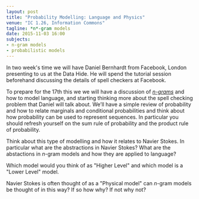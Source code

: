 ```yaml
---
layout: post
title: "Probability Modelling: Language and Physics"
venue: "IC 1.26, Information Commons"
tagline: *n*-gram models
date: 2015-11-03 16:00
subjects:
- n-gram models
- probabilistic models
---
```


In two week's time we will have Daniel Bernhardt from Facebook, London presenting to us at the Data Hide. He will spend the tutorial session beforehand discussing the details of spell checkers at Facebook. 

To prepare for the 17th this we we will have a discussion of [*n-grams*](http://en.wikipedia.org/wiki/N-gram) and how
to model language, and starting thinking more about the spell checking
problem that Daniel will talk about. We’ll have a simple review of
probability and how to relate marginals and conditional probabilities
and think about how probability can be used to represent sequences. In
particular you should refresh yourself on the sum rule of probability
and the product rule of probability.

Think about this type of modelling and how it relates to Navier Stokes. In particular what are the abstractions in Navier Stokes? What are the abstactions in *n*-gram models and how they are applied to language?

Which model would you think of as "Higher Level" and which model is a "Lower Level" model.

Navier Stokes is often thought of as a "Physical model" can *n*-gram models be thought of in this way? If so how why? If not why not?

